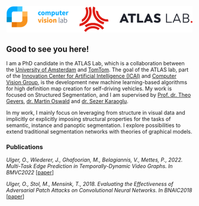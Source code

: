 ![ATLAS lab logo](./img/Lab_logos.png)

## Good to see you here!

I am a PhD candidate in the ATLAS Lab, which is a collaboration between the [University of Amsterdam](https://www.uva.nl/) and [TomTom](https://www.tomtom.com/). The goal of the ATLAS lab, part of the [Innovation Center for Artificial Intelligence (ICAI)](https://icai.ai/) and [Computer Vision Group](https://ivi.fnwi.uva.nl/cv/), is the development new machine learning-based algorithms for high definition map creation for self-driving vehicles. My work is focused on Structured Segmentation, and I am supervised by [Prof. dr. Theo Gevers](https://staff.fnwi.uva.nl/th.gevers/), [dr. Martin Oswald](https://people.inf.ethz.ch/moswald/) and [dr. Sezer Karaoglu](http://staff.science.uva.nl/~sezerk).

In my work, I mainly focus on leveraging from structure in visual data and implicitly or explicitly imposing structural properties for the tasks of semantic, instance and panoptic segmentation. I explore  possibilities to extend traditional segmentation networks with theories of graphical models. 

### Publications

_Ulger, O., Wiederer, J., Ghafoorian, M., Belagiannis, V., Mettes, P., 2022. Multi-Task Edge Prediction in Temporally-Dynamic Video Graphs. In BMVC2022_ [[paper](https://arxiv.org/abs/2212.02875)]

_Ulger, O., Stol, M., Mensink, T., 2018. Evaluating the Effectiveness of Adversarial Patch Attacks on Convolutional Neural Networks. In BNAIC2018_ [[paper](https://www.dropbox.com/s/80uo3wsxtgngzmk/Ulger_Stol_Mensink_BNAIC2018.pdf?dl=0)]